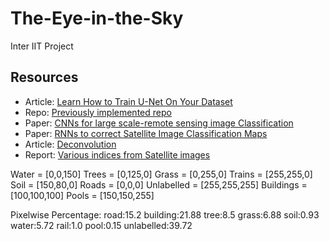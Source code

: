 # The-Eye-in-the-Sky
Inter IIT Project

## Resources
- Article: [Learn How to Train U-Net On Your Dataset](https://medium.com/coinmonks/learn-how-to-train-u-net-on-your-dataset-8e3f89fbd623)
- Repo: [Previously implemented repo](https://github.com/reachsumit/deep-unet-for-satellite-image-segmentation)
- Paper: [CNNs for large scale-remote sensing image Classification](https://arxiv.org/pdf/1703.00121.pdf)
- Paper: [RNNs to correct Satellite Image Classification Maps](https://arxiv.org/pdf/1608.03440.pdf)
- Article: [Deconvolution](https://distill.pub/2016/deconv-checkerboard/)
- Report: [Various indices from Satellite images](http://www.slopeproject.eu/public/deliverables/D201.pdf) 

 Water = [0,0,150]
 Trees = [0,125,0]
 Grass = [0,255,0]
 Trains = [255,255,0]
 Soil = [150,80,0]
 Roads = [0,0,0]
 Unlabelled = [255,255,255]
 Buildings = [100,100,100]
 Pools = [150,150,255]

Pixelwise Percentage:
road:15.2
building:21.88
tree:8.5
grass:6.88
soil:0.93
water:5.72
rail:1.0
pool:0.15
unlabelled:39.72
